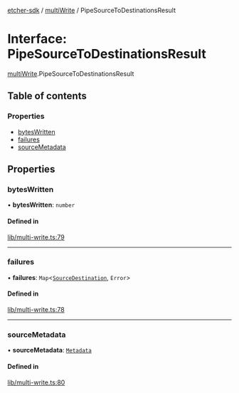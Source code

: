 [etcher-sdk](../README.md) / [multiWrite](../modules/multiWrite.md) / PipeSourceToDestinationsResult

# Interface: PipeSourceToDestinationsResult

[multiWrite](../modules/multiWrite.md).PipeSourceToDestinationsResult

## Table of contents

### Properties

- [bytesWritten](multiWrite.PipeSourceToDestinationsResult.md#byteswritten)
- [failures](multiWrite.PipeSourceToDestinationsResult.md#failures)
- [sourceMetadata](multiWrite.PipeSourceToDestinationsResult.md#sourcemetadata)

## Properties

### bytesWritten

• **bytesWritten**: `number`

#### Defined in

[lib/multi-write.ts:79](https://github.com/balena-io-modules/etcher-sdk/blob/a70e73b/lib/multi-write.ts#L79)

___

### failures

• **failures**: `Map`<[`SourceDestination`](../classes/sourceDestination.SourceDestination.md), `Error`\>

#### Defined in

[lib/multi-write.ts:78](https://github.com/balena-io-modules/etcher-sdk/blob/a70e73b/lib/multi-write.ts#L78)

___

### sourceMetadata

• **sourceMetadata**: [`Metadata`](sourceDestination.Metadata.md)

#### Defined in

[lib/multi-write.ts:80](https://github.com/balena-io-modules/etcher-sdk/blob/a70e73b/lib/multi-write.ts#L80)
